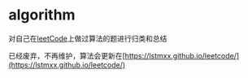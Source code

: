 # algorithm

对自己在[leetCode](https://leetcode.cn/u/negispringfield-xtoio8atns/)上做过算法的题进行归类和总结

已经废弃，不再维护，算法会更新在[https://lstmxx.github.io/leetcode/](https://lstmxx.github.io/leetcode/)
